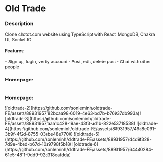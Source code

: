 <h1>Old Trade</h1>

<h3>Description</h3>
Clone chotot.com website using TypeScript with React, MongoDB, Chakra UI, Socket.IO

<h4>Features:</h4>
- Sign up, login, verify account
- Post, edit, delete post
- Chat with other people
<h3>Homepage:</h3>
<img src="https://github-production-user-asset-6210df.s3.amazonaws.com/88931957/242600121-f58079d0-fc83-42de-98ed-b1c0d76310c3.png" alt="" />
<h3>Homepage:</h3>
![oldtrade-2](https://github.com/sonleminh/oldtrade-FE/assets/88931957/82bcaa98-6019-4e63-bd7b-b76937db993a)
![oldtrade-3](https://github.com/sonleminh/oldtrade-FE/assets/88931957/aaa1c428-19ae-43f3-ad1b-822e53718538)
![oldtrade-4](https://github.com/sonleminh/oldtrade-FE/assets/88931957/49d8e091-3b9f-4f2d-8755-03ebe48e7700)
![oldtrade-5](https://github.com/sonleminh/oldtrade-FE/assets/88931957/d4d9f328-7d9e-4bed-b67d-10a9798f5b18)
![oldtrade-6](https://github.com/sonleminh/oldtrade-FE/assets/88931957/64440284-61e5-4811-9dd9-92d318eafdda)

